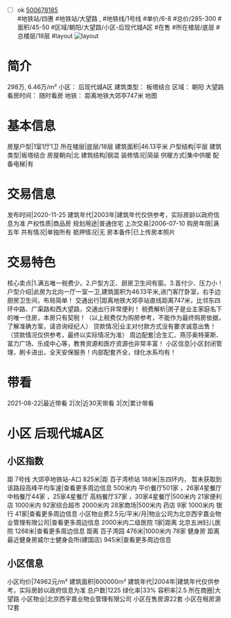 - [ ] ok [500678185](https://bj.5i5j.com/ershoufang/500678185.html)  
 #地铁站/四惠 #地铁站/大望路 ,  #地铁线/1号线
#单价/6-8 #总价/285-300 #面积/45-50   #区域/朝阳/大望路/小区-后现代城A区 #在售 #所在楼层/底层 #总楼层/18层 #layout 
![layout](http://image2.5i5j.com//group2/M00/EE/97/CgqJM17GS62AR17cAAP3nHcYDWM899.jpg_P5.jpg) 
# 简介 
 298万,  6.46万/m² 
小区： 后现代城A区
建筑类型： 板塔结合
区域： 朝阳 大望路
看房时间： 随时看房
地铁： 距离地铁大郊亭747米 地图
# 基本信息 
 房屋户型|1室1厅1卫
所在楼层|底层/18层
建筑面积|46.13平米
户型结构|平层
建筑类型|板塔结合
房屋朝向|北
建筑结构|钢混
装修情况|简装
供暖方式|集中供暖
配备电梯|有
# 交易信息 
 发布时间|2020-11-25
建筑年代|2003年|建筑年代仅供参考，实际房龄以政府信息为准
产权性质|商品房
规划用途|普通住宅
上次交易|2006-07-10
购房年限|满五年
共有情况|单独所有
抵押情况|无
房本备件|已上传房本照片
# 交易特色 
 核心卖点|1.满五唯一税费少。2.户型方正、厨房卫生间有窗。3.首付少、压力小！
户型介绍|此房为北向一厅一室一卫,建筑面积为46.13平米,进门客厅卧室，右手边厨房卫生间，布局简单！
交通出行|距离地铁大郊亭站直线距离747米，比邻东四环中路、广渠路和西大望路，交通出行非常便利！
税费解析|房子是业主家庭名下的唯一住房，本房只有契税！（以上税费仅为购房参考，不能作为最终购房依据，了解准确方案，请咨询经纪人）
贷款情况|业主对付款方式没有要求诚意出售！（贷款情况仅供参考，最终以实际情况为准）
周边配套|合生汇、燕莎奥特莱斯、富力广场、乐成中心等，教育资源和医疗资源也非常丰富！
小区信息|小区封闭管理，刷卡进出，全天安保服务！内部配套齐全，绿化水系均有！
# 带看 
 2021-08-22|最近带看	 2|次|近30天带看	 3|次|累计带看
# 小区 后现代城A区
## 小区指数 
 距 7号线 大郊亭地铁站-A口 825米|距 百子湾桥站 188米|东四环内， 暂未获取到该路段高峰平均车速|查看更多周边信息
500米内 平价餐厅501家 ，26家4星餐厅
中档餐厅44家 ，25家4星餐厅
高档餐厅37家 ，30家4星餐厅|500米内 21家便利店
1000米内 92家综合超市
2000米内 28家商场|500米内 药店 9家
1000米内 银行 41家|查看更多周边信息
小区物业费2.5元/平米/月|物业公司为北京西宇嘉业物业管理有限公司|查看更多周边信息
2000米内二级医院 1家|距离 北京五洲妇儿医院  1268米|查看更多周边信息
距离 百子湾园 476米|1000米内 78家 健身房
距离最近健身房威尔士健身会所(建国店) 945米|查看更多周边信息
## 小区信息 
 小区均价|74962元/m²
建筑面积|600000m²
建筑年代|2004年|建筑年代仅供参考，实际房龄以政府信息为准
总户数|1225
绿化率|33%
容积率|2.5
所在商圈|大望路
小区物业|北京西宇嘉业物业管理有限公司
小区在售房源22套
小区在租房源12套
